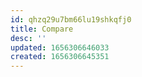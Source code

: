 ```yaml
---
id: qhzq29u7bm66lu19shkqfj0
title: Compare
desc: ''
updated: 1656306646033
created: 1656306645351
---
```


